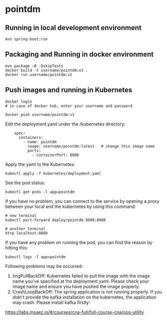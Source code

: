 # pointdm

## Running in local development environment

```
mvn spring-boot:run
```

## Packaging and Running in docker environment

```
mvn package -B -DskipTests
docker build -t username/pointdm:v1 .
docker run username/pointdm:v1
```

## Push images and running in Kubernetes

```
docker login 
# in case of docker hub, enter your username and password

docker push username/pointdm:v1
```

Edit the deployment.yaml under the /kubernetes directory:
```
    spec:
      containers:
        - name: pointdm
          image: username/pointdm:latest   # change this image name
          ports:
            - containerPort: 8080

```

Apply the yaml to the Kubernetes:
```
kubectl apply -f kubernetes/deployment.yaml
```

See the pod status:
```
kubectl get pods -l app=pointdm
```

If you have no problem, you can connect to the service by opening a proxy between your local and the kubernetes by using this command:
```
# new terminal
kubectl port-forward deploy/pointdm 8080:8080

# another terminal
http localhost:8080
```

If you have any problem on running the pod, you can find the reason by hitting this:
```
kubectl logs -l app=pointdm
```

Following problems may be occurred:

1. ImgPullBackOff:  Kubernetes failed to pull the image with the image name you've specified at the deployment.yaml. Please check your image name and ensure you have pushed the image properly.
1. CrashLoopBackOff: The spring application is not running properly. If you didn't provide the kafka installation on the kubernetes, the application may crash. Please install kafka firstly:

https://labs.msaez.io/#/courses/cna-full/full-course-cna/ops-utility

